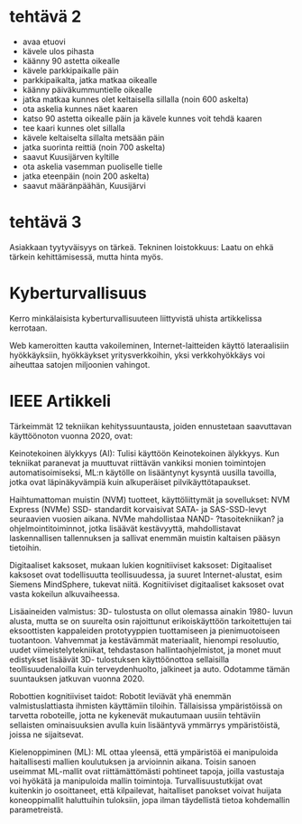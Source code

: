# tehtävä 2 
*   avaa etuovi
* kävele ulos pihasta
*   käänny 90 astetta oikealle
* kävele parkkipaikalle päin
*    parkkipaikalta, jatka matkaa oikealle
* käänny päiväkummuntielle oikealle
*   jatka matkaa kunnes olet keltaisella sillalla (noin 600 askelta)
* ota askelia kunnes näet kaaren
*    katso 90 astetta oikealle päin ja kävele kunnes voit tehdä kaaren
* tee kaari kunnes olet sillalla
*   kävele keltaiselta sillalta metsään päin
*   jatka suorinta reittiä (noin 700 askelta)
* saavut Kuusijärven kyltille
*   ota askelia vasemman puoliselle tielle
* jatka eteenpäin (noin 200 askelta)
* saavut määränpäähän, Kuusijärvi

# tehtävä 3
Asiakkaan tyytyväisyys on tärkeä.
Tekninen loistokkuus: Laatu on ehkä tärkein kehittämisessä, mutta hinta myös.

# Kyberturvallisuus

Kerro minkälaisista kyberturvallisuuteen liittyvistä uhista artikkelissa kerrotaan. 

 

Web kameroitten kautta vakoileminen, Internet-laitteiden käyttö lateraalisiin hyökkäyksiin, hyökkäykset yritysverkkoihin,  yksi verkkohyökkäys voi aiheuttaa satojen miljoonien vahingot. 

# IEEE Artikkeli

Tärkeimmät 12 tekniikan kehityssuuntausta, joiden ennustetaan saavuttavan käyttöönoton vuonna 2020, ovat: 

 

Keinotekoinen älykkyys (AI): Tulisi käyttöön Keinotekoinen älykkyys. Kun tekniikat paranevat ja muuttuvat riittävän vankiksi monien toimintojen automatisoimiseksi, ML:n käytölle on lisääntynyt kysyntä uusilla tavoilla, jotka ovat läpinäkyvämpiä kuin alkuperäiset pilvikäyttötapaukset. 

Haihtumattoman muistin (NVM) tuotteet, käyttöliittymät ja sovellukset: NVM Express (NVMe) SSD- standardit korvaisivat SATA- ja SAS-SSD-levyt seuraavien vuosien aikana. NVMe mahdollistaa NAND- ?tasoitekniikan? ja ohjelmointitoiminnot, jotka lisäävät kestävyyttä, mahdollistavat laskennallisen tallennuksen ja sallivat enemmän muistin kaltaisen pääsyn tietoihin. 

Digitaaliset kaksoset, mukaan lukien kognitiiviset kaksoset: Digitaaliset kaksoset ovat todellisuutta teollisuudessa, ja suuret Internet-alustat, esim Siemens MindSphere, tukevat niitä. Kognitiiviset digitaaliset kaksoset ovat vasta kokeilun alkuvaiheessa. 

Lisäaineiden valmistus: 3D- tulostusta on ollut olemassa ainakin 1980- luvun alusta, mutta se on suurelta osin rajoittunut erikoiskäyttöön tarkoitettujen tai eksoottisten kappaleiden prototyyppien tuottamiseen ja pienimuotoiseen tuotantoon. Vahvemmat ja kestävämmät materiaalit, hienompi resoluutio, uudet viimeistelytekniikat, tehdastason hallintaohjelmistot, ja monet muut edistykset lisäävät 3D- tulostuksen käyttöönottoa sellaisilla teollisuudenaloilla kuin terveydenhuolto, jalkineet ja auto. Odotamme tämän suuntauksen jatkuvan vuonna 2020. 

Robottien kognitiiviset taidot: Robotit leviävät yhä enemmän valmistuslattiasta ihmisten käyttämiin tiloihin. Tällaisissa ympäristöissä on tarvetta roboteille, jotta ne kykenevät mukautumaan uusiin tehtäviin sellaisten ominaisuuksien avulla kuin lisääntyvä ymmärrys ympäristöistä, joissa ne sijaitsevat. 

Kielenoppiminen (ML): ML ottaa yleensä, että ympäristöä ei manipuloida haitallisesti mallien koulutuksen ja arvioinnin aikana. Toisin sanoen useimmat ML-mallit ovat riittämättömästi pohtineet tapoja, joilla vastustaja voi hyökätä ja manipuloida mallin toimintoja. Turvallisuustutkijat ovat kuitenkin jo osoittaneet, että kilpailevat, haitalliset panokset voivat huijata koneoppimallit haluttuihin tuloksiin, jopa ilman täydellistä tietoa kohdemallin parametreistä. 
